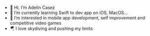 - 👋 Hi, I’m Adelin Casez
- 🌱 I’m currently learning Swift to dev app on iOS, MacOS...
- 👀 I’m interested in mobile app development, self improvement and competitive video games
- 🪂 I love skydiving and pushing my limits
